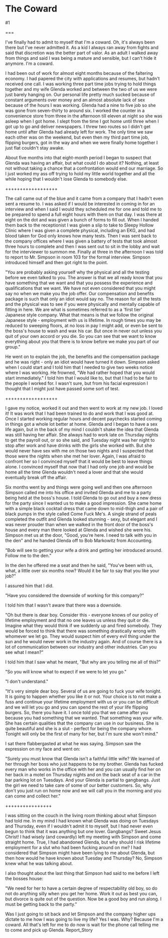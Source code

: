 The Coward
==========
#1 

 

 

===

I've finally had to admit to myself that I'm a coward. Oh, it's always been there but I've never admitted it. As a kid I always ran away from fights and said that discretion was the better part of valor. As an adult I walked away from things and said I was being a mature and sensible, but I can't hide it anymore. I'm a coward. 

 I had been out of work for almost eight months because of the faltering economy. I had papered the city with applications and resumes, but hadn't received one call. I was working three part time jobs trying to hold things together and my wife Glenda worked and between the two of us we were just barely hanging on. Our personal life pretty much sucked because of constant arguments over money and an almost absolute lack of sex because of the hours I was working. Glenda had a nine to five job so she was gone from seven-thirty to around six. I worked the counter in a convenience store from three in the afternoon till eleven at night so she was asleep when I got home. I slept from the time I got home until three when I got up to go and deliver newspapers. I threw two routes so I didn't get home until after Glenda had already left for work. The only time we saw each other was on the weekend, but even then my third part time job, flipping burgers, got in the way and when we were finally home together I just flat couldn't stay awake. 

 About five months into that eight-month period I began to suspect that Glenda was having an affair, but what could I do about it? Nothing, at least not without taking a chance that a confrontation would end our marriage. So I just worked my ass off trying to hold my little world together and all the while hoping that I wouldn't lose Glenda to somebody else. 

 ++++++++++++++++++ 

 The call came out of the blue and it came from a company that I hadn't even sent a resume to. I was asked if I would be interested in coming in for an interview and when I said I would they scheduled me for one and told me to be prepared to spend a full eight hours with them on that day. I was there at eight on the dot and was given a bunch of forms to fill out. When I handed them back to the receptionist I was given a slip to take to Sleepy Hollow Clinic where I was given a complete physical, including an EKG, and had blood taken for God only knows how many tests. Then I was sent back to the company offices where I was given a battery of tests that took almost three hours to complete and then I was sent out to sit in the lobby and wait for the interviewer to summon me. Finally at three in the afternoon I was told to report to Mr. Simpson in room 103 for the formal interview. Simpson introduced himself and then got right to the point. 

 "You are probably asking yourself why the physical and all the testing before we even talked to you. The answer is that we all ready know that you have something that we want and that you possess the experience and qualifications that we want. We have not even considered that you might say no when we make you the job offer. Our compensation and benefits package is such that only an idiot would say no. The reason for all the tests and the physical was to see if you were physically and mentally capable of fitting in here. We are what is sometimes referred to as a 'first tier' Japanese style company. What that means is that we follow the original Japanese style - employment with us is lifetime. In rough times you may be reduced to sweeping floors, at no loss in pay I might add, or even be sent to the boss's house to wash and wax his car. But once in never out unless you quit of your own accord or you die. So you can see that we want to know everything about you that there is to know before we make you part of our group." 

 He went on to explain the job, the benefits and the compensation package and he was right - only an idiot would have turned it down. Simpson asked when I could start and I told him that I needed to give two weeks notice where I was working. He frowned, "We had rather hoped that you would start immediately." I told him that I would like to, but that I had to be fair to the people I worked for. I wasn't sure, but from his facial expression I thought that I might just have passed some sort of test. 

 ++++++++++++++++++ 

 I gave my notice, worked it out and then went to work at my new job. I loved it! It was work that I had been trained to do and work that I was good at. Once I started working regular hours and decent paychecks started coming in things got a whole lot better at home. Glenda and I began to have a sex life again, but in the back of my mind I couldn't shake the idea that Glenda was still having her affair. She always had to work late on Thursday nights to get the payroll out, or so she said, and Tuesday night was her night to stop after work and have drinks with the girls she worked with. But she would never have sex with me on those two nights and I suspected that those were the nights when she met her lover. Again, I was afraid to confront her so I convinced myself that it would be best to leave things alone. I convinced myself that now that I had only one job and would be home all the time Glenda wouldn't need a lover and that she would eventually break off the affair. 

 Six months went by and things were going well and then one afternoon Simpson called me into his office and invited Glenda and me to a party being held at the boss's house. I told Glenda to go out and buy a new dress for the party since I wanted us to make a good impression. She came home with a simple black cocktail dress that came down to mid-thigh and a pair of black pumps in the style called Come Fuck Me's. A single strand of peals completed the outfit and Glenda looked stunning - sexy, but elegant and I was never prouder than when we walked in the front door of the boss's house and every man there looked at Glenda and wished she were his. Simpson met us at the door, "Good, you're here. I need to talk with you in the den" and he handed Glenda off to Bob Markowitz from Accounting. 

 "Bob will see to getting your wife a drink and getting her introduced around. Follow me to the den." 

 In the den he offered me a seat and then he said, "You've been with us, what, a little over six months now? Would it be fair to say that you like your job?" 

 I assured him that I did. 

 "Have you considered the downside of working for this company?" 

 I told him that I wasn't aware that there was a downside. 

 "Oh but there is dear boy. Consider this - everyone knows of our policy of lifetime employment and that no one leaves us unless they quit or die. Imagine what they would think if we suddenly up and fired somebody. They would be forced to think that there was something drastically wrong with whomever we let go. They would suspect him of every evil thing under the sun and he would never work in the industry again. And of course there is a lot of communication between our industry and other industries. Can you see what I mean?" 

 I told him that I saw what he meant, "But why are you telling me all of this?" 

 "So you will know what to expect if we were to let you go." 

 "I don't understand." 

 "It's very simple dear boy. Several of us are going to fuck your wife tonight. It is going to happen whether you like it or not. Your choice is to not make a fuss and continue your lifetime employment with us or you can be difficult and we will let you go and you can spend the rest of your life flipping burgers. So, there you have it. I once told you that we came after you because you had something that we wanted. That something was your wife. She has certain qualities that the company can use in our business. She is quite beautiful and she is a slut - perfect for being the company whore. Tonight will only be the first of many for her, but I'm sure she won't mind." 

 I sat there flabbergasted at what he was saying. Simpson saw the expression on my face and went on: 

 "Surely you must know that Glenda isn't a faithful little wife? We learned of her through her boss who just happens to be my brother. Glenda has fucked every man who works in the office with her and you can usually find her on her back in a motel on Thursday nights and on the back seat of a car in the bar parking lot on Tuesdays. And your Glenda is partial to gangbangs. Just the girl we need to take care of some of our better customers. So, why don't you just run on home now and we will call you in the morning and you can come and collect her." 

 ++++++++++++++++ 

 I was sitting on the couch in the living room thinking about what Simpson had told me. In my mind I had known what Glenda was doing on Tuesdays and Thursday, even if I wouldn't admit it to myself, but I had never even begun to think that it was anything but one lover. Gangbangs? Sweet Jesus Christ! I had wisely (and cowardly) left my meeting with Simpson and come straight home. True, I had abandoned Glenda, but why should I risk lifetime employment for a slut who had been fucking around on me? I had considered that Simpson might have been lying to me about Glenda, but then how would he have known about Tuesday and Thursday? No, Simpson knew what he was talking about. 

 I also thought about the last thing that Simpson had said to me before I left the bosses house: 

 "We need for her to have a certain degree of respectability old boy, so do not do anything silly when you get her home. Work it out as best you can, but divorce is quite out of the question. Now be a good boy and run along. I must be getting back to the party." 

 Was I just going to sit back and let Simpson and the company higher ups dictate to me how I was going to live my life? Yes I was. Why? Because I'm a coward. All that's left for me to do now is wait for the phone call telling me to come and pick up Glenda. Report_Story 
